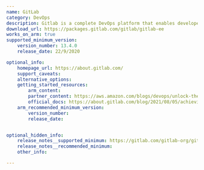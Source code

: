 ```yaml
---
name: GitLab
category: DevOps
description: Gitlab is a complete DevOps platform that enables developers to perform all the tasks in a project, from project planning and source code management to monitoring and security.
download_url: https://packages.gitlab.com/gitlab/gitlab-ee
works_on_arm: true
supported_minimum_version:
    version_number: 13.4.0
    release_date: 22/9/2020

optional_info:
    homepage_url: https://about.gitlab.com/
    support_caveats: 
    alternative_options:
    getting_started_resources:
        arm_content: 
        partner_content: https://aws.amazon.com/blogs/devops/unlock-the-power-of-ec2-graviton-with-gitlab-ci-cd-and-eks-runners/
        official_docs: https://about.gitlab.com/blog/2021/08/05/achieving-23-cost-savings-and-36-performance-gain-using-gitlab-and-gitlab-runner-on-arm-neoverse-based-aws-graviton2-processor/
    arm_recommended_minimum_version:
        version_number: 
        release_date:


optional_hidden_info:
    release_notes__supported_minimum: https://gitlab.com/gitlab-org/gitlab/-/releases/v13.4.0-ee
    release_notes__recommended_minimum:
    other_info: 

---
```

